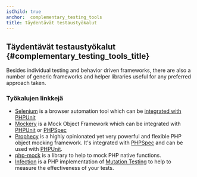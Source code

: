 ```yaml
---
isChild: true
anchor:  complementary_testing_tools
title: Täydentävät testaustyökalut
---
```


## Täydentävät testaustyökalut {#complementary_testing_tools_title}

Besides individual testing and behavior driven frameworks, there are also a number of generic frameworks and helper
libraries useful for any preferred approach taken.

### Työkalujen linkkejä

* [Selenium] is a browser automation tool which can be [integrated with PHPUnit]
* [Mockery] is a Mock Object Framework which can be integrated with [PHPUnit] or [PHPSpec]
* [Prophecy] is a highly opinionated yet very powerful and flexible PHP object mocking framework. It's integrated with
[PHPSpec] and can be used with [PHPUnit].
* [php-mock]  is a library to help to mock PHP native functions.
* [Infection] is a PHP implementation of [Mutation Testing] to help to measure the effectiveness of your tests.


[Selenium]: https://www.seleniumhq.org/
[integrated with PHPUnit]: https://github.com/giorgiosironi/phpunit-selenium/
[Mockery]: https://github.com/padraic/mockery
[PHPUnit]: https://phpunit.de/
[PHPSpec]: https://www.phpspec.net/
[Prophecy]: https://github.com/phpspec/prophecy
[php-mock]: https://github.com/php-mock/php-mock
[Infection]: https://github.com/infection/infection
[Mutation Testing]: https://en.wikipedia.org/wiki/Mutation_testing
